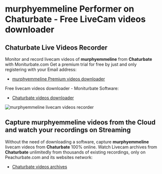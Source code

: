 # murphyemmeline Performer on Chaturbate - Free LiveCam videos downloader

## Chaturbate Live Videos Recorder

Monitor and record livecam videos of **murphyemmeline** from **Chaturbate** with Moniturbate.com
Get a premium trial for free by just and only registering with your Email address:
* [murphyemmeline Premium videos downloader](https://moniturbate.com/request-demo-licence-key.html)

Free livecam videos downloader - Moniturbate Software:
* [Chaturbate videos downloader](https://moniturbate.com/moniturbate-download-software.html)

![murphyemmeline livecam videos recorder](https://peachurnet.com/templates/moniturbate-software.png)


## Capture murphyemmeline videos from the Cloud and watch your recordings on Streaming

Without the need of downloading a software, capture **murphyemmeline** livecam videos from **Chaturbate** 100% online.
Watch Livecam archives from **Chaturbate** unlimitedly from thousands of existing recordings, only on Peachurbate.com and its websites network:
* [Chaturbate videos archives](https://peachurnet.com/)